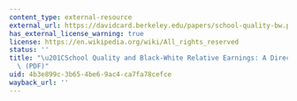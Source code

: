```yaml
---
content_type: external-resource
external_url: https://davidcard.berkeley.edu/papers/school-quality-bw.pdf
has_external_license_warning: true
license: https://en.wikipedia.org/wiki/All_rights_reserved
status: ''
title: "\u201CSchool Quality and Black-White Relative Earnings: A Direct Assessment.\u201D\
  \ (PDF)"
uid: 4b3e899c-3b65-4be6-9ac4-ca7fa78cefce
wayback_url: ''
---
```

